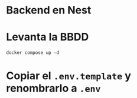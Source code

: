 # Backend en Nest

# Levanta la BBDD

```
docker compose up -d
```

# Copiar el ```.env.template``` y renombrarlo a ```.env ```